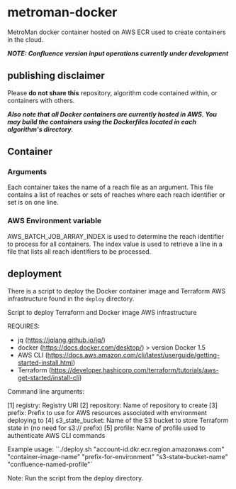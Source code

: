 # metroman-docker

MetroMan docker container hosted on AWS ECR used to create containers in the cloud.

***NOTE: Confluence version input operations currently under development***

## publishing disclaimer

Please **do not share this** repository, algorithm code contained within, or containers with others. 

***Also note that all Docker containers are currently hosted in AWS. You may build the containers using the Dockerfiles located in each algorithm's directory.***

## Container

### Arguments

Each container takes the name of a reach file as an argument. This file contains a list of reaches or sets of reaches where each reach identifier or set is on one line.

### AWS Environment variable

AWS_BATCH_JOB_ARRAY_INDEX is used to determine the reach identifier to process for all containers. The index value is used to retrieve a line in a file that lists all reach identifiers to be processed.

## deployment

There is a script to deploy the Docker container image and Terraform AWS infrastructure found in the `deploy` directory.

Script to deploy Terraform and Docker image AWS infrastructure

REQUIRES:

- jq (<https://jqlang.github.io/jq/>)
- docker (<https://docs.docker.com/desktop/>) > version Docker 1.5
- AWS CLI (<https://docs.aws.amazon.com/cli/latest/userguide/getting-started-install.html>)
- Terraform (<https://developer.hashicorp.com/terraform/tutorials/aws-get-started/install-cli>)

Command line arguments:

[1] registry: Registry URI
[2] repository: Name of repository to create
[3] prefix: Prefix to use for AWS resources associated with environment deploying to
[4] s3_state_bucket: Name of the S3 bucket to store Terraform state in (no need for s3:// prefix)
[5] profile: Name of profile used to authenticate AWS CLI commands

Example usage: ``./deploy.sh "account-id.dkr.ecr.region.amazonaws.com" "container-image-name" "prefix-for-environment" "s3-state-bucket-name" "confluence-named-profile"`

Note: Run the script from the deploy directory.
